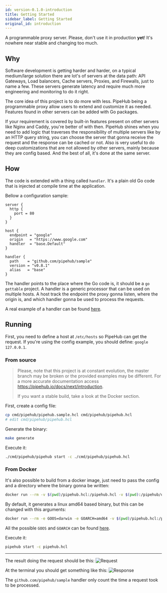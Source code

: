 ```yaml
---
id: version-0.1.0-introduction
title: Getting Started
sidebar_label: Getting Started
original_id: introduction
---
```


A programmable proxy server.
Please, don't use it in production **yet**! It's nowhere near stable and changing too much.

## Why
Software development is getting harder and harder, on a typical medium/large solution there are lot's of servers at the data path: API Gateways, Load balancers, Cache servers, Proxies, and Firewalls, just to name a few. These servers generate latency and require much more engineering and monitoring to do it right.

The core idea of this project is to do more with less. PipeHub being a programmable proxy allow users to extend and customize it as needed. Features found in other servers can be added with Go packages.

If your requirement is covered by built-in features present on other servers like Nginx and Caddy, you're better of with then. PipeHub shines when you need to add logic that traverses the responsibility of multiple servers like by an HTTP query string, you can choose the server that gonna receive the request and the response can be cached or not. Also is very useful to do deep customizations that are not allowed by other servers, mainly because they are config based. And the best of all, it's done at the same server.

## How
The code is extended with a thing called `handler`. It's a plain old Go code that is injected at compile time at the application.

Bellow a configuration sample:
```hcl
server {
  http {
    port = 80
  }
}

host {
  endpoint = "google"
  origin   = "https://www.google.com"
  handler  = "base.Default"
}

handler {
  path    = "github.com/pipehub/sample"
  version = "v0.8.1"
  alias   = "base"
}
```

The handler points to the place where the Go code is, it should be a `go gettable` project. A handler is a generic processor that can be used on multiple hosts. A host track the endpoint the proxy gonna listen, where the origin is, and which handler gonna be used to process the requests.

A real example of a handler can be found [here](https://github.com/pipehub/sample).

## Running
First, you need to define a host at `/etc/hosts` so PipeHub can get the request. If you're using the config example, you should define: `google 127.0.0.1`.

### From source
> Please, note that this project is at constant evolution, the master branch may be broken or the provided examples may be different. For a more accurate documentation access https://pipehub.io/docs/next/introduction.
>
> If you want a stable build, take a look at the Docker section.

First, create a config file:
```bash
cp cmd/pipehub/pipehub.sample.hcl cmd/pipehub/pipehub.hcl
# edit cmd/pipehub/pipehub.hcl
```

Generate the binary:
```bash
make generate
```

Execute it:
```bash
./cmd/pipehub/pipehub start -c ./cmd/pipehub/pipehub.hcl
```

### From Docker
It's also possible to build from a docker image, just need to pass the config and a directory where the binary gonna be written:
```bash
docker run --rm -v $(pwd)/pipehub.hcl:/pipehub.hcl -v $(pwd):/pipehub/output pipehub/build:0.1.0
```

By default, it generates a linux amd64 based binary, but this can be changed with this arguments:
```bash
docker run --rm -e GOOS=darwin -e GOARCH=amd64 -v $(pwd)/pipehub.hcl:/pipehub.hcl -v $(pwd):/pipehub/output pipehub/build:0.1.0
```

All the possible `GOOS` and `GOARCH` can be found [here](https://golang.org/doc/install/source#environment).

Execute it:
```bash
pipehub start -c pipehub.hcl
```

---
The result doing the request should be this:
![Request](/docs/assets/execution/insomnia.png)

At the terminal you should get something like this:
![Response](/docs/assets/execution/terminal.png)

The `github.com/pipehub/sample` handler only count the time a request took to be processed.
